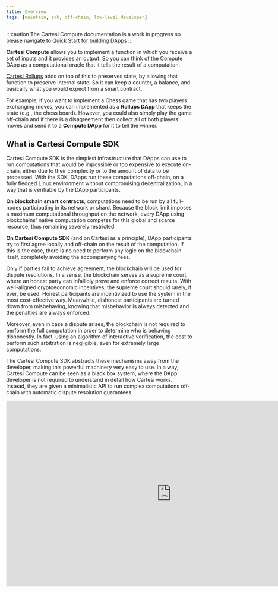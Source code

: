 ```yaml
---
title: Overview
tags: [maintain, sdk, off-chain, low-level developer]
---
```


:::caution
The Cartesi Compute documentation is a work in progress so please navigate to [Quick Start for building DApps](../build-dapps/run-dapp)
:::

**Cartesi Compute** allows you to implement a function in which you receive a set of inputs and it provides an output. So you can think of the Compute DApp as a computational oracle that it tells the result of a computation.

[Cartesi Rollups](../cartesi-rollups/overview) adds on top of this to preserves state, by allowing that function to preserve internal state. So it can keep a counter, a balance, and basically what you would expect from a smart contract.

For example, if you want to implement a Chess game that has two players exchanging moves, you can implemented as a **Rollups DApp** that keeps the state (e.g., the chess board). However, you could also simply play the game off-chain and if there is a disagreement then collect all of both players' moves and send it to a **Compute DApp** for it to tell the winner.

## What is Cartesi Compute SDK

Cartesi Compute SDK is the simplest infrastructure that DApps can use to run computations that would be impossible or too expensive to execute on-chain, either due to their complexity or to the amount of data to be processed. With the SDK, DApps run these computations off-chain, on a fully fledged Linux environment without compromising decentralization, in a way that is verifiable by the DApp participants.

**On blockchain smart contracts**, computations need to be run by all full-nodes participating in its network or shard. Because the block limit imposes a maximum computational throughput on the network, every DApp using blockchains' native computation competes for this global and scarce resource, thus remaining severely restricted.

**On Cartesi Compute SDK** (and on Cartesi as a principle), DApp participants try to first agree locally and off-chain on the result of the computation. If this is the case, there is no need to perform any logic on the blockchain itself, completely avoiding the accompanying fees.

Only if parties fail to achieve agreement, the blockchain will be used for dispute resolutions. In a sense, the blockchain serves as a supreme court, where an honest party can infallibly prove and enforce correct results. With well-aligned cryptoeconomic incentives, the supreme court should rarely, if ever, be used. Honest participants are incentivized to use the system in the most cost-effective way. Meanwhile, dishonest participants are turned down from misbehaving, knowing that misbehavior is always detected and the penalties are always enforced.

Moreover, even in case a dispute arises, the blockchain is not required to perform the full computation in order to determine who is behaving dishonestly. In fact, using an algorithm of interactive verification, the cost to perform such arbitration is negligible, even for extremely large computations.

The Cartesi Compute SDK abstracts these mechanisms away from the developer, making this powerful machinery very easy to use. In a way, Cartesi Compute can be seen as a black box system, where the DApp developer is not required to understand in detail how Cartesi works. Instead, they are given a minimalistic API to run complex computations off-chain with automatic dispute resolution guarantees.

<iframe width="889" height="500" src="https://www.youtube.com/embed/kGkd48vo6UI" frameborder="0" allow="accelerometer; autoplay; clipboard-write; encrypted-media; gyroscope; picture-in-picture" allowfullscreen></iframe>
